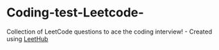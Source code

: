 # Coding-test-Leetcode-
Collection of LeetCode questions to ace the coding interview! - Created using [LeetHub](https://github.com/QasimWani/LeetHub)
